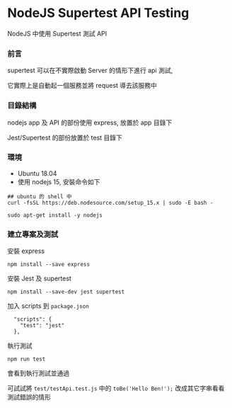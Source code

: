 # NodeJS Supertest API Testing
NodeJS 中使用 Supertest 測試 API

### 前言

supertest 可以在不實際啟動 Server 的情形下進行 api 測試,

它實際上是自動起一個服務並將 request 導去該服務中

### 目錄結構

nodejs app 及 API 的部份使用 express, 放置於 app 目錄下

Jest/Supertest 的部份放置於 test 目錄下

### 環境

* Ubuntu 18.04
* 使用 nodejs 15, 安裝命令如下

```
## ubuntu 的 shell 中
curl -fsSL https://deb.nodesource.com/setup_15.x | sudo -E bash -

sudo apt-get install -y nodejs
```

### 建立專案及測試

安裝 express
```
npm install --save express
```

安裝 Jest 及 supertest
```
npm install --save-dev jest supertest
```

加入 scripts 到 `package.json`
```
  "scripts": {
    "test": "jest"
  },
```

執行測試
```
npm run test
```

會看到執行測試並通過

可試試將 `test/testApi.test.js` 中的 `toBe('Hello Ben!');` 改成其它字串看看測試錯誤的情形